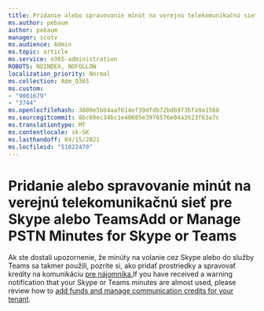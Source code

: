 ```yaml
---
title: Pridanie alebo spravovanie minút na verejnú telekomunikačnú sieť pre Skype alebo Teams
ms.author: pebaum
author: pebaum
manager: scotv
ms.audience: Admin
ms.topic: article
ms.service: o365-administration
ROBOTS: NOINDEX, NOFOLLOW
localization_priority: Normal
ms.collection: Adm_O365
ms.custom:
- "9001679"
- "3744"
ms.openlocfilehash: 3800e5bb4aaf614ef39dfdb72bdb973bfa9a1568
ms.sourcegitcommit: 8bc60ec34bc1e40685e3976576e04a2623f63a7c
ms.translationtype: MT
ms.contentlocale: sk-SK
ms.lasthandoff: 04/15/2021
ms.locfileid: "51822470"
---
```

# <a name="add-or-manage-pstn-minutes-for-skype-or-teams"></a><span data-ttu-id="5cc11-102">Pridanie alebo spravovanie minút na verejnú telekomunikačnú sieť pre Skype alebo Teams</span><span class="sxs-lookup"><span data-stu-id="5cc11-102">Add or Manage PSTN Minutes for Skype or Teams</span></span>

<span data-ttu-id="5cc11-103">Ak ste dostali upozornenie, že minúty na volanie cez Skype alebo do služby Teams sa takmer použili, pozrite si, ako pridať prostriedky a spravovať kredity na komunikáciu [pre nájomníka.](https://docs.microsoft.com/microsoftteams/add-funds-and-manage-communications-credits)</span><span class="sxs-lookup"><span data-stu-id="5cc11-103">If you have received a warning notification that your Skype or Teams minutes are almost used, please review how to [add funds and manage communication credits for your tenant](https://docs.microsoft.com/microsoftteams/add-funds-and-manage-communications-credits).</span></span>